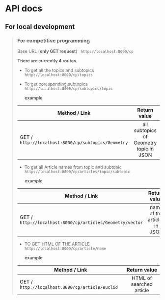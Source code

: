 # API docs

## For local development

> ### **For competitive programming**
>
> Base URL (**only GET request**) ` http://localhost:8000/cp`
>
> **There are currently 4 routes.**
>
> - To get all the topics and subtopics
>   `http://localhost:8000/cp/topics`
> - To get coresponding subtopics
>   `http://localhost:8000/cp/subtopics/topic`
>
>   **example**
>
> | Method / Link                                       |              Return value               |
> | --------------------------------------------------- | :-------------------------------------: |
> | GET / `http://localhost:8000/cp/subtopics/Geometry` | all subtopics of Geometry topic in JSON |
>
> - To get all Article names from topic and subtopic `http://localhost:8000/cp/articles/topic/subtopic`
>
>   **example**
>
> | Method / Link                                             |         Return value         |
> | --------------------------------------------------------- | :--------------------------: |
> | GET / `http://localhost:8000/cp/articles/Geometry/vector` | name of the articles in JSON |
>
> - TO GET HTML OF THE ARTICLE `http://localhost:8000/cp/article/name`
>
>   **example**
>
> | Method / Link                                   |       Return value       |
> | ----------------------------------------------- | :----------------------: |
> | GET / `http://localhost:8000/cp/article/euclid` | HTML of searched article |
